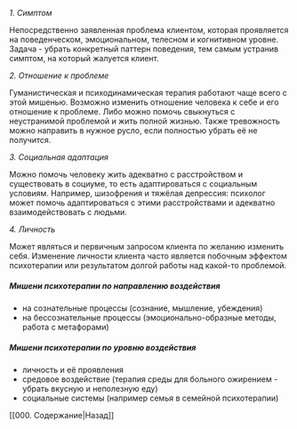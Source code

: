 *1. Симптом*

Непосредственно заявленная проблема клиентом, которая проявляется на поведенческом, эмоциональном, телесном и когнитивном уровне. Задача - убрать конкретный паттерн поведения, тем самым устранив симптом, на который жалуется клиент.

*2. Отношение к проблеме*

Гуманистическая и психодинамическая терапия работают чаще всего с этой мишенью. Возможно изменить отношение человека к себе и его отношение к проблеме. Либо можно помочь свыкнуться с неустранимой проблемой и жить полной жизнью. Также тревожность можно направить в нужное русло, если полностью убрать её не получится.

*3. Социальная адаптация*

Можно помочь человеку жить адекватно с расстройством и существовать в социуме, то есть адаптироваться с социальным условиям. Например, шизофрения и тяжёлая депрессия: психолог может помочь адаптироваться с этими расстройствами и адекватно взаимодействовать с людьми.

*4. Личность*

Может являться и первичным запросом клиента по желанию изменить себя. Изменение личности клиента часто является побочным эффектом психотерапии или результатом долгой работы над какой-то проблемой.

##### Мишени психотерапии по направлению воздействия

- на сознательные процессы (сознание, мышление, убеждения)
- на бессознательные процессы (эмоционально-образные методы, работа с метафорами)

##### Мишени психотерапии по уровню воздействия

- личность и её проявления
- средовое воздействие (терапия среды для больного ожирением - убрать вкусную и неполезную еду)
- социальные системы (например семья в семейной психотерапии)

[[000. Содержание|Назад]]
